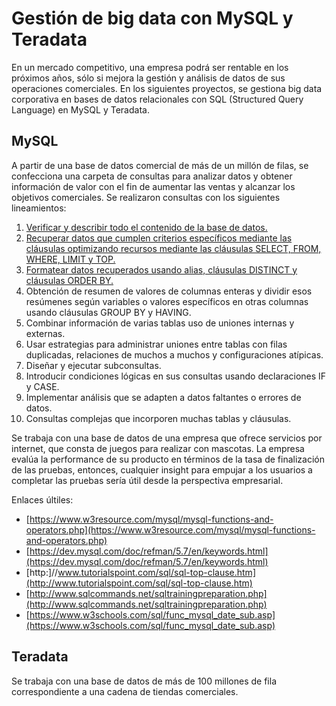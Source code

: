 # Gestión de big data con MySQL y Teradata
En un mercado competitivo, una empresa podrá ser rentable en los próximos años, sólo si mejora la gestión y análisis de datos de sus operaciones comerciales. 
En los siguientes proyectos, se gestiona big data corporativa en bases de datos relacionales con SQL (Structured Query Language) en MySQL y Teradata. 

## MySQL
A partir de una base de datos comercial de más de un millón de filas, se confecciona una carpeta de consultas para analizar datos y obtener información de valor con el fin de aumentar las ventas y alcanzar los objetivos comerciales. Se realizaron consultas con los siguientes lineamientos:
  1. [Verificar y describir todo el contenido de la base de datos.](https://vanefigueroa.github.io/Verificaci-n-descripci-n-de-base-de-datos/)
  2. [Recuperar datos que cumplen criterios específicos mediante las cláusulas optimizando recursos mediante las cláusulas SELECT, FROM, WHERE, LIMIT y TOP.](https://vanefigueroa.github.io/Obtenci-n-de-datos-con-criterios-espec-ficos-/)
  3. [Formatear datos recuperados usando alias, cláusulas DISTINCT y cláusulas ORDER BY.](https://vanefigueroa.github.io/Formatear-datos-recuperados/)
  4. Obtención de resumen de valores de columnas enteras y dividir esos resúmenes según variables o valores específicos en otras columnas usando cláusulas GROUP BY y HAVING.
  5. Combinar información de varias tablas uso de uniones internas y externas.
  6. Usar estrategias para administrar uniones entre tablas con filas duplicadas, relaciones de muchos a muchos y configuraciones atípicas.
  7. Diseñar y ejecutar subconsultas.
  8. Introducir condiciones lógicas en sus consultas usando declaraciones IF y CASE.
  9. Implementar análisis que se adapten a datos faltantes o errores de datos.
 10. Consultas complejas que incorporen muchas tablas y cláusulas.

Se trabaja con una base de datos de una empresa que ofrece servicios por internet, que consta de juegos para realizar con mascotas. La empresa evalúa la performance de su producto en términos de la tasa de finalización de las pruebas, entonces, cualquier insight para empujar a los usuarios a completar las pruebas sería útil desde la perspectiva empresarial.

Enlaces últiles:
- [https://www.w3resource.com/mysql/mysql-functions-and-operators.php](https://www.w3resource.com/mysql/mysql-functions-and-operators.php)
- [https://dev.mysql.com/doc/refman/5.7/en/keywords.html](https://dev.mysql.com/doc/refman/5.7/en/keywords.html)
- [http:]//www.tutorialspoint.com/sql/sql-top-clause.htm](http://www.tutorialspoint.com/sql/sql-top-clause.htm)
- [http://www.sqlcommands.net/sqltrainingpreparation.php](http://www.sqlcommands.net/sqltrainingpreparation.php)
- [https://www.w3schools.com/sql/func_mysql_date_sub.asp](https://www.w3schools.com/sql/func_mysql_date_sub.asp)

## Teradata
Se trabaja con una base de datos de más de 100 millones de fila correspondiente a una cadena de tiendas comerciales.


